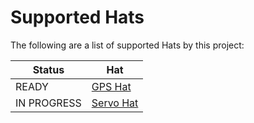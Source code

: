 # Supported Hats
The following are a list of supported Hats by this project:

| Status | Hat |
| --- | --- |
| READY | [GPS Hat](GPSHat/GPSHat.md) |
| IN PROGRESS | [Servo Hat](ServoHat/ServoHat.md) |